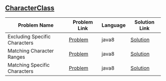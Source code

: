 ## [CharacterClass](https://www.hackerrank.com/domains/regex/re-character-class)

|Problem Name|Problem Link|Language|Solution Link|
---|---|---|---
|Excluding Specific Characters|[Problem](https://www.hackerrank.com/challenges/excluding-specific-characters/problem)|java8|[Solution](./ExcludingSpecificCharacters.java)|
|Matching Character Ranges|[Problem](https://www.hackerrank.com/challenges/matching-range-of-characters/problem)|java8|[Solution](./MatchingCharacterRanges.java)|
|Matching Specific Characters|[Problem](https://www.hackerrank.com/challenges/matching-specific-characters/problem)|java8|[Solution](./MatchingSpecificCharacters.java)|
